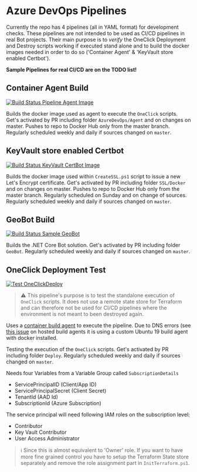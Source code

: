 # Azure DevOps Pipelines

Currently the repo has 4 pipelines (all in YAML format) for development checks. These pipelines are not intended to be used as CI/CD pipelines in real Bot projects. Their main purpose is to _verify_ the OneClick Deployment and Destroy scripts working if executed stand alone and to build the docker images needed in order to do so ('Container Agent' & 'KeyVault store enabled Certbot').

**Sample Pipelines for real CI/CD are on the TODO list!**

## Container Agent Build

[![Build Status Pipeline Agent Image](https://dev.azure.com/h2floh/GeoDistributedAzureBot/_apis/build/status/GeoDistributedAzureBot-PipelineAgent?branchName=master&label=Pipeline%20Agent)](https://dev.azure.com/h2floh/GeoDistributedAzureBot/_build/latest?definitionId=7)

Builds the docker image used as agent to execute the `OneClick` scripts. Get's activated by PR including folder `AzureDevOps/Agent` and on changes on master. Pushes to repo to Docker Hub only from the master branch. Regularly scheduled weekly and daily if sources changed on `master`.

## KeyVault store enabled Certbot

[![Build Status KeyVault CertBot Image](https://dev.azure.com/h2floh/GeoDistributedAzureBot/_apis/build/status/GeoDistributedAzureBot-KeyVaultCertBot?branchName=master&label=KeyVault%20CertBot)](https://dev.azure.com/h2floh/GeoDistributedAzureBot/_build/latest?definitionId=8)

Builds the docker image used within `CreateSSL.ps1` script to issue a new Let's Encrypt certificate. Get's activated by PR including folder `SSL/Docker` and on changes on master. Pushes to repo to Docker Hub only from the master branch. Regularly scheduled on Sunday and on change of sources. Regularly scheduled weekly and daily if sources changed on `master`.

## GeoBot Build

[![Build Status Sample GeoBot](https://dev.azure.com/h2floh/GeoDistributedAzureBot/_apis/build/status/GeoDistributedAzureBot-Bot?branchName=master&label=Build%20GeoBot)](https://dev.azure.com/h2floh/GeoDistributedAzureBot/_build/latest?definitionId=5)

Builds the .NET Core Bot solution. Get's activated by PR including folder `GeoBot`. Regularly scheduled weekly and daily if sources changed on `master`.

## OneClick Deployment Test

[![Test OneClickDeploy](https://dev.azure.com/h2floh/GeoDistributedAzureBot/_apis/build/status/GeoDistributedAzureBot-Deploy?branchName=master&label=Test%20OneClickDeploy)](https://dev.azure.com/h2floh/GeoDistributedAzureBot/_build/latest?definitionId=6)

> :warning: This pipeline's purpose is to test the standalone execution of `OneClick` scripts. It does not use a remote state store for Terraform and can therefore not be used for CI/CD pipelines where the environment is not meant to been destroyed again.

Uses a [container build agent](#-Container-Agent-Build) to execute the pipeline. Due to DNS errors (see [this issue](https://github.com/h2floh/GeoDistributedAzureBot/issues/22) on hosted build agents it is using a custom Ubuntu 19 build agent with docker installed.

Testing the execution of the `OneClick` scripts. Get's activated by PR including folder `Deploy`. Regularly scheduled weekly and daily if sources changed on `master`.

Needs four Variables from a Variable Group called `SubscriptionDetails`

- ServicePrincipalID (Client/App ID)
- ServicePrincipalSecret (Client Secret)
- TenantId (AAD Id)
- SubscriptionId (Azure Subscription)

The service principal will need following IAM roles on the subscription level:

- Contributor
- Key Vault Contributor
- User Access Administrator

> :information_source: Since this is almost equivalent to 'Owner' role. If you want to have more fine grained control you have to setup the Terraform State store separately and remove the role assignment part in `InitTerraform.ps1`.
